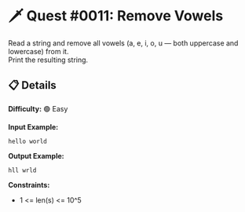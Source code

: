 # 🗡️ Quest #0011: Remove Vowels

Read a string and remove all vowels (a, e, i, o, u — both uppercase and lowercase) from it.  
Print the resulting string.

## 📋 Details  
**Difficulty:** 🟢 Easy  

**Input Example:**  
```
hello world
```

**Output Example:**  
```
hll wrld
```

**Constraints:**  
- 1 <= len(s) <= 10^5
